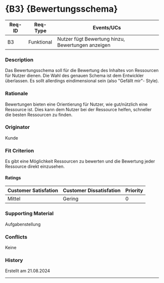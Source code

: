 # {B3} {Bewertungsschema}

| Req-ID | Req-Type | Events/UCs                                      |
|--------|----------|-------------------------------------------------|
| B3     |Funktional|Nutzer fügt Bewertung hinzu, Bewertungen anzeigen|

### Description
Das Bewertungsschema soll für die Bewertung des Inhaltes von Ressourcen für Nutzer dienen. Die Wahl des genauen Schema ist dem Entwickler überlassen.
Es sollt allerdings eindimensional sein (also "Gefällt mir"- Style).

### Rationale
Bewertungen bieten eine Orientierung für Nutzer, wie gut/nützlich eine Ressource ist. Dies kann dem Nutzer bei der Ressource helfen, schneller die besten Ressourcen zu finden.

### Originator
Kunde

### Fit Criterion
Es gibt eine Möglichkeit Ressourcen zu bewerten und die Bewertung jeder Ressource direkt einzusehen.

#### Ratings
| Customer Satisfation | Customer Dissatisfation | Priority |
|----------------------|-------------------------|----------|
| Mittel               | Gering                  | 0        |

### Supporting Material
Aufgabenstellung

### Conflicts
Keine

### History
Erstellt am 21.08.2024

---
